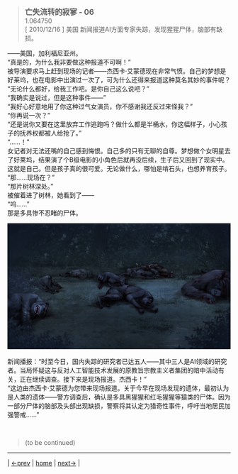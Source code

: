 > <big> **亡失流转的寂寥 - 06** </big>  
> 1.064750  
> [ 2010/12/16 ] 美国 新闻报道AI方面专家失踪，发现猩猩尸体，脑部有缺损。  

——美国，加利福尼亚州。  
“真是的，为什么我非要做这种报道不可啊！”  
被导演要求马上赶到现场的记者——杰西卡·艾蒙德现在非常气愤。自己的梦想是好莱坞，也在电影中出演过一次了，可为什么还得来报道这种莫名其妙的事件呢？  
“无论什么都好，给我工作吧。是你自己这么说吧？”  
“我确实是说过，但是这种事件——”  
“我好心好意地用了你这种过气女演员，你不感谢我还反过来怪我？”  
“你再说一次？”  
“还是说你又要在这里放弃工作逃跑吗？做什么都是半桶水，你这幅样子，小心孩子的抚养权都被人给抢了。”  
“……！”  
女记者对无法还嘴的自己感到悔恨。自己多的只有无聊的自尊。梦想做个女明星去了好莱坞，结果演了个B级电影的小角色后就再没后续，生子后又回到了现实中。这就是自己。但是孩子真的很可爱。无论做什么，哪怕是啃石头，也想养育孩子。  
“那……现场在？”  
“那片树林深处。”  
被催着进了树林，她看到了——  
“呜……”  
那是多具惨不忍睹的尸体。  

![](../pics/0056-1.png)

新闻播报：“时至今日，国内失踪的研究者已达五人——其中三人是AI领域的研究者。当局怀疑这与反对人工智能技术发展的原教旨宗教主义者集团的暗中活动有关，正在继续调查。接下来是现场报道。杰西卡！”  
“这边由杰西卡·艾蒙德为您带来现场报道。关于今早在现场发现的遗体，最初认为是人类的遗体——警方调查后，确认是多具黑猩猩和红毛猩猩等猿类的尸体。因为一部分尸体的脑部及头部出现缺损，警察将其认定为猎奇性事件，呼吁当地居民加强警戒……”  


<br/>

> (to be continued)
---

| [←prev](./0055) | [home](../../) | [next→](./0057) |
